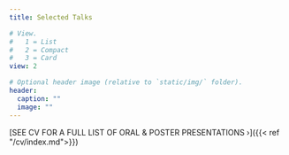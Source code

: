 ```yaml
---
title: Selected Talks

# View.
#   1 = List
#   2 = Compact
#   3 = Card
view: 2

# Optional header image (relative to `static/img/` folder).
header:
  caption: ""
  image: ""
---
```

[SEE CV FOR A FULL LIST OF ORAL & POSTER PRESENTATIONS &#8250;]({{< ref "/cv/index.md">}})
